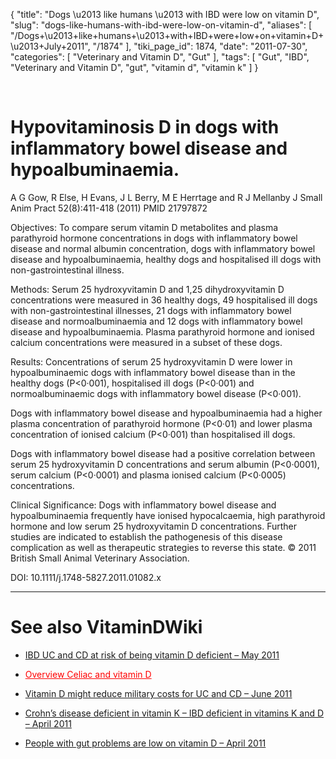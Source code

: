 {
    "title": "Dogs \u2013 like humans \u2013 with IBD were low on vitamin D",
    "slug": "dogs-like-humans-with-ibd-were-low-on-vitamin-d",
    "aliases": [
        "/Dogs+\u2013+like+humans+\u2013+with+IBD+were+low+on+vitamin+D+\u2013+July+2011",
        "/1874"
    ],
    "tiki_page_id": 1874,
    "date": "2011-07-30",
    "categories": [
        "Veterinary and Vitamin D",
        "Gut"
    ],
    "tags": [
        "Gut",
        "IBD",
        "Veterinary and Vitamin D",
        "gut",
        "vitamin d",
        "vitamin k"
    ]
}


&nbsp;

# Hypovitaminosis D in dogs with inflammatory bowel disease and hypoalbuminaemia.

A G Gow, R Else, H Evans, J L Berry, M E Herrtage and R J Mellanby J Small Anim Pract 52(8):411-418 (2011) PMID 21797872

Objectives: To compare serum vitamin D metabolites and plasma parathyroid hormone concentrations in dogs with inflammatory bowel disease and normal albumin concentration, dogs with inflammatory bowel disease and hypoalbuminaemia, healthy dogs and hospitalised ill dogs with non-gastrointestinal illness. 

Methods: Serum 25 hydroxyvitamin D and 1,25 dihydroxyvitamin D concentrations were measured in 36 healthy dogs, 49 hospitalised ill dogs with non-gastrointestinal illnesses, 21 dogs with inflammatory bowel disease and normoalbuminaemia and 12 dogs with inflammatory bowel disease and hypoalbuminaemia. Plasma parathyroid hormone and ionised calcium concentrations were measured in a subset of these dogs. 

Results: Concentrations of serum 25 hydroxyvitamin D were lower in hypoalbuminaemic dogs with inflammatory bowel disease than in the healthy dogs (P<0·001), hospitalised ill dogs (P<0·001) and normoalbuminaemic dogs with inflammatory bowel disease (P<0·001). 

Dogs with inflammatory bowel disease and hypoalbuminaemia had a higher plasma concentration of parathyroid hormone (P<0·01) and lower plasma concentration of ionised calcium (P<0·001) than hospitalised ill dogs. 

Dogs with inflammatory bowel disease had a positive correlation between serum 25 hydroxyvitamin D concentrations and serum albumin (P<0·0001), serum calcium (P<0·0001) and plasma ionised calcium (P<0·0005) concentrations. 

Clinical Significance: Dogs with inflammatory bowel disease and hypoalbuminaemia frequently have ionised hypocalcaemia, high parathyroid hormone and low serum 25 hydroxyvitamin D concentrations. Further studies are indicated to establish the pathogenesis of this disease complication as well as therapeutic strategies to reverse this state. © 2011 British Small Animal Veterinary Association.

DOI: 10.1111/j.1748-5827.2011.01082.x

- - - - - - - - - 

# See also VitaminDWiki

* [IBD UC and CD at risk of being vitamin D deficient – May 2011](/posts/ibd-uc-and-cd-at-risk-of-being-vitamin-d-deficient)

* <a href="/posts/overview-celiac-and-vitamin-d" style="color: red; text-decoration: underline;" title="This link has an unknown page_id: 745">Overview Celiac and vitamin D</a>

* [Vitamin D might reduce military costs for UC and CD – June 2011](/posts/vitamin-d-might-reduce-military-costs-for-uc-and-cd)

* [Crohn’s disease deficient in vitamin K – IBD deficient in vitamins K and D – April 2011](/posts/crohns-disease-deficient-in-vitamin-k-ibd-deficient-in-vitamins-k-and-d)

* [People with gut problems are low on vitamin D – April 2011](/posts/people-with-gut-problems-are-low-on-vitamin-d)